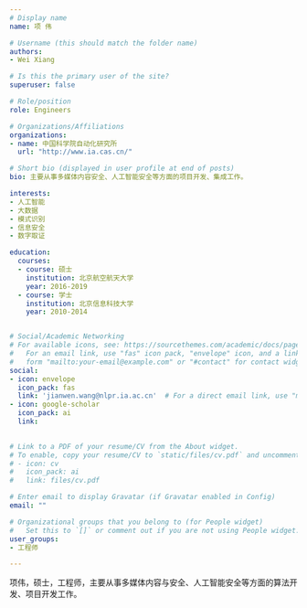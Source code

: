 ```yaml
---
# Display name
name: 项 伟

# Username (this should match the folder name)
authors:
- Wei Xiang

# Is this the primary user of the site?
superuser: false

# Role/position
role: Engineers

# Organizations/Affiliations
organizations:
- name: 中国科学院自动化研究所
  url: "http://www.ia.cas.cn/"

# Short bio (displayed in user profile at end of posts)
bio: 主要从事多媒体内容安全、人工智能安全等方面的项目开发、集成工作。

interests:
- 人工智能
- 大数据
- 模式识别
- 信息安全
- 数字取证

education:
  courses:
  - course: 硕士
    institution: 北京航空航天大学
    year: 2016-2019
  - course: 学士
    institution: 北京信息科技大学
    year: 2010-2014


# Social/Academic Networking
# For available icons, see: https://sourcethemes.com/academic/docs/page-builder/#icons
#   For an email link, use "fas" icon pack, "envelope" icon, and a link in the
#   form "mailto:your-email@example.com" or "#contact" for contact widget.
social:
- icon: envelope
  icon_pack: fas
  link: 'jianwen.wang@nlpr.ia.ac.cn'  # For a direct email link, use "mailto:test@example.org".
- icon: google-scholar
  icon_pack: ai
  link: 
  

# Link to a PDF of your resume/CV from the About widget.
# To enable, copy your resume/CV to `static/files/cv.pdf` and uncomment the lines below.
# - icon: cv
#   icon_pack: ai
#   link: files/cv.pdf

# Enter email to display Gravatar (if Gravatar enabled in Config)
email: ""

# Organizational groups that you belong to (for People widget)
#   Set this to `[]` or comment out if you are not using People widget.
user_groups:
- 工程师

---
```


项伟，硕士，工程师，主要从事多媒体内容与安全、人工智能安全等方面的算法开发、项目开发工作。